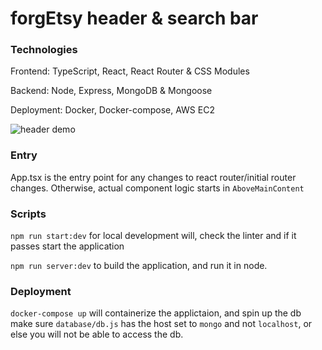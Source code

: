 # forgEtsy header & search bar

### Technologies
Frontend: TypeScript, React, React Router & CSS Modules

Backend: Node, Express, MongoDB & Mongoose

Deployment: Docker, Docker-compose, AWS EC2

![header demo](https://thumbs.gfycat.com/CavernousAdmiredCod-size_restricted.gif)

### Entry

App.tsx is the entry point for any changes to react router/initial router changes. Otherwise, actual component logic starts in `AboveMainContent`

### Scripts

`npm run start:dev` for local development will, check the linter and if it passes start the application

`npm run server:dev` to build the application, and run it in node.

### Deployment

`docker-compose up` will containerize the applictaion, and spin up the db
make sure `database/db.js` has the host set to `mongo` and not `localhost`, or else you will not be able to access the db.
